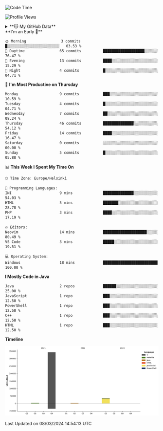 <!--<a href="https://github.com/anuraghazra/github-readme-stats">
  <img align="center" height=200 src="https://readme-stats-git-main-joonas45s-projects.vercel.app/api?username=Joonas45&hide=stars&show_icons=true&theme=monokai" />
</a>
<a href="">
  <img align="center" width=300 src="https://readme-stats-git-main-joonas45s-projects.vercel.app/api/top-langs?username=Joonas45&theme=monokai&layout=compact" />
</a>-->
<!--
<a href="">
  <img align="center" height=125 width=600 src="https://readme-stats-git-main-joonas45s-projects.vercel.app/api/wakatime?username=Joonas45&theme=monokai&layout=compact" />
</a>
-->

<!--START_SECTION:waka-->
![Code Time](http://img.shields.io/badge/Code%20Time-60%20hrs%202%20mins-blue)

![Profile Views](http://img.shields.io/badge/Profile%20Views-0-blue)

<details>
<summary>**🐱 My GitHub Data**</summary>

> 📦 420 Bytes Used in GitHub's Storage 
 > 
> 🏆 50 Contributions in the Year 2024
 > 
> 🚫 Not Opted to Hire
 > 
> 📜 2 Public Repositories 
 > 
> 🔑 4 Private Repositories 
 > 
</details>
**I'm an Early 🐤** 

```text
🌞 Morning                3 commits           █░░░░░░░░░░░░░░░░░░░░░░░░   03.53 % 
🌆 Daytime                65 commits          ███████████████████░░░░░░   76.47 % 
🌃 Evening                13 commits          ████░░░░░░░░░░░░░░░░░░░░░   15.29 % 
🌙 Night                  4 commits           █░░░░░░░░░░░░░░░░░░░░░░░░   04.71 % 
```
📅 **I'm Most Productive on Thursday** 

```text
Monday                   9 commits           ███░░░░░░░░░░░░░░░░░░░░░░   10.59 % 
Tuesday                  4 commits           █░░░░░░░░░░░░░░░░░░░░░░░░   04.71 % 
Wednesday                7 commits           ██░░░░░░░░░░░░░░░░░░░░░░░   08.24 % 
Thursday                 46 commits          ██████████████░░░░░░░░░░░   54.12 % 
Friday                   14 commits          ████░░░░░░░░░░░░░░░░░░░░░   16.47 % 
Saturday                 0 commits           ░░░░░░░░░░░░░░░░░░░░░░░░░   00.00 % 
Sunday                   5 commits           █░░░░░░░░░░░░░░░░░░░░░░░░   05.88 % 
```


📊 **This Week I Spent My Time On** 

```text
🕑︎ Time Zone: Europe/Helsinki

💬 Programming Languages: 
INI                      9 mins              ██████████████░░░░░░░░░░░   54.03 % 
HTML                     5 mins              ███████░░░░░░░░░░░░░░░░░░   28.78 % 
PHP                      3 mins              ████░░░░░░░░░░░░░░░░░░░░░   17.19 % 

🔥 Editors: 
Neovim                   14 mins             ████████████████████░░░░░   80.49 % 
VS Code                  3 mins              █████░░░░░░░░░░░░░░░░░░░░   19.51 % 

💻 Operating System: 
Windows                  18 mins             █████████████████████████   100.00 % 
```

**I Mostly Code in Java** 

```text
Java                     2 repos             ██████░░░░░░░░░░░░░░░░░░░   25.00 % 
JavaScript               1 repo              ███░░░░░░░░░░░░░░░░░░░░░░   12.50 % 
PowerShell               1 repo              ███░░░░░░░░░░░░░░░░░░░░░░   12.50 % 
C++                      1 repo              ███░░░░░░░░░░░░░░░░░░░░░░   12.50 % 
HTML                     1 repo              ███░░░░░░░░░░░░░░░░░░░░░░   12.50 % 
```



**Timeline**

![Lines of Code chart](https://raw.githubusercontent.com/Joonas45/Joonas45/main/assets/bar_graph.png)


 Last Updated on 08/03/2024 14:54:13 UTC
<!--END_SECTION:waka-->
